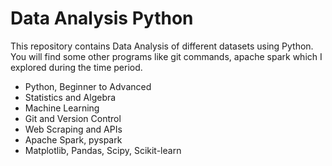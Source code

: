 # Data Analysis Python

This repository contains Data Analysis of different datasets using Python. You will find some other programs like git commands, apache spark which I explored during the time period.

* Python, Beginner to Advanced
* Statistics and Algebra
* Machine Learning
* Git and Version Control
* Web Scraping and APIs
* Apache Spark, pyspark
* Matplotlib, Pandas, Scipy, Scikit-learn
